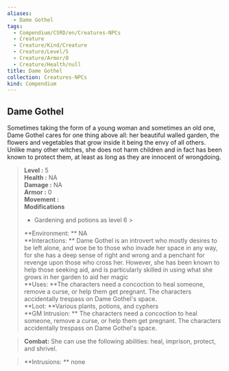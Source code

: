 ```yaml
---
aliases:
  - Dame Gothel
tags:
  - Compendium/CSRD/en/Creatures-NPCs
  - Creature
  - Creature/Kind/Creature
  - Creature/Level/5
  - Creature/Armor/0
  - Creature/Health/null
title: Dame Gothel
collection: Creatures-NPCs
kind: Compendium
---
```

## Dame Gothel  
Sometimes taking the form of a young woman and sometimes an old one, Dame Gothel cares for one thing above all: her beautiful walled garden, the flowers and vegetables that grow inside it being the envy of all others. Unlike many other witches, she does not harm children and in fact has been known to protect them, at least as long as they are innocent of wrongdoing.  

  
> **Level :** 5  
> **Health :** NA  
> **Damage :** NA  
> **Armor :** 0  
> **Movement :**   
> **Modifications**  
>- Gardening and potions as level 6 >
>  
> **Environment: ** NA  
> **Interactions: ** Dame Gothel is an introvert who mostly desires to be left alone, and woe be to those who invade her space in any way, for she has a deep sense of right and wrong and a penchant for revenge upon those who cross her. However, she has been known to help those seeking aid, and is particularly skilled in using what she grows in her garden to aid her magic  
> **Uses: **The characters need a concoction to heal someone, remove a curse, or help them get pregnant. The characters accidentally trespass on Dame Gothel's space.  
> **Loot: **Various plants, potions, and cyphers  
> **GM Intrusion: ** The characters need a concoction to heal someone, remove a curse, or help them get pregnant. The characters accidentally trespass on Dame Gothel's space.  

> **Combat:** 
> She can use the following abilities: heal, imprison, protect, and shrivel.  
  

> **Intrusions: ** 
> none  
